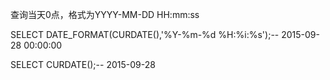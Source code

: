 查询当天0点，格式为YYYY-MM-DD HH:mm:ss

SELECT DATE_FORMAT(CURDATE(),'%Y-%m-%d %H:%i:%s');-- 2015-09-28 00:00:00


SELECT CURDATE();-- 2015-09-28
